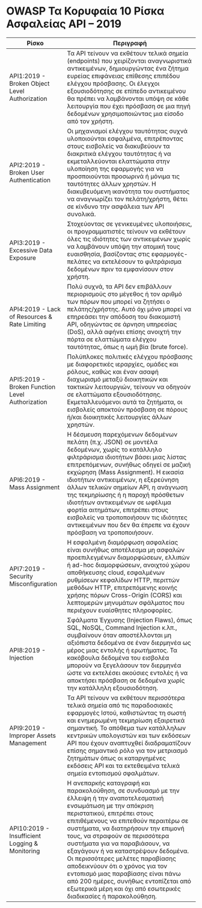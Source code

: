 OWASP Τα Κορυφαία 10 Ρίσκα Ασφαλείας API – 2019
======================================

| Ρίσκο | Περιγραφή |
| ---- | ----------- |
| API1:2019 - Broken Object Level Authorization | Τα API τείνουν να εκθέτουν τελικά σημεία (endpoints) που χειρίζονται αναγνωριστικά αντικειμένων, δημιουργώντας ένα ζήτημα ευρείας επιφάνειας επίθεσης επιπέδου ελέγχου πρόσβασης. Οι έλεγχοι εξουσιοδότησης σε επίπεδο αντικειμένου θα πρέπει να λαμβάνονται υπόψη σε κάθε λειτουργία που έχει πρόσβαση σε μια πηγή δεδομένων χρησιμοποιώντας μια είσοδο από τον χρήστη. |
| API2:2019 - Broken User Authentication | Οι μηχανισμοί ελέγχου ταυτότητας συχνά υλοποιούνται εσφαλμένα, επιτρέποντας στους εισβολείς να διακυβεύουν τα διακριτικά ελέγχου ταυτότητας ή να εκμεταλλεύονται ελαττώματα στην υλοποίηση της εφαρμογής για να προσποιούνται προσωρινά ή μόνιμα τις ταυτότητες άλλων χρηστών. Η διακυβευόμενη ικανότητα του συστήματος να αναγνωρίζει τον πελάτη/χρήστη, θέτει σε κίνδυνο την ασφάλεια των API συνολικά. |
| API3:2019 - Excessive Data Exposure | Στοχεύοντας σε γενικευμένες υλοποιήσεις, οι προγραμματιστές τείνουν να εκθέτουν όλες τις ιδιότητες των αντικειμένων χωρίς να λαμβάνουν υπόψη την ατομική τους ευαισθησία, βασίζοντας στις εφαρμογές-πελάτες να εκτελέσουν το φιλτράρισμα δεδομένων πριν τα εμφανίσουν στον χρήστη. |
| API4:2019 - Lack of Resources & Rate Limiting | Πολύ συχνά, τα API δεν επιβάλλουν περιορισμούς στο μέγεθος ή τον αριθμό των πόρων που μπορεί να ζητήσει ο πελάτης/χρήστης. Αυτό όχι μόνο μπορεί να επηρεάσει την απόδοση του διακομιστή API, οδηγώντας σε άρνηση υπηρεσίας (DoS), αλλά αφήνει επίσης ανοιχτή την πόρτα σε ελαττώματα ελέγχου ταυτότητας, όπως η ωμή βία (brute force). |
| API5:2019 - Broken Function Level Authorization | Πολύπλοκες πολιτικές ελέγχου πρόσβασης με διαφορετικές ιεραρχίες, ομάδες και ρόλους, καθώς και έναν ασαφή διαχωρισμό μεταξύ διοικητικών και τακτικών λειτουργιών, τείνουν να οδηγούν σε ελαττώματα εξουσιοδότησης. Εκμεταλλευόμενοι αυτά τα ζητήματα, οι εισβολείς αποκτούν πρόσβαση σε πόρους ή/και διοικητικές λειτουργίες άλλων χρηστών. |
| API6:2019 - Mass Assignment | Η δέσμευση παρεχόμενων δεδομένων πελάτη (π.χ. JSON) σε μοντέλα δεδομένων, χωρίς το κατάλληλο φιλτράρισμα ιδιοτήτων βάσει μιας λίστας επιτρεπόμενων, συνήθως οδηγεί σε μαζική εκχώρηση (Mass Assignment). H εικασία ιδιοτήτων αντικειμένων, η εξερεύνηση άλλων τελικών σημείων API, η ανάγνωση της τεκμηρίωσης ή η παροχή πρόσθετων ιδιοτήτων αντικειμένων σε ωφέλιμα φορτία αιτημάτων, επιτρέπει στους εισβολείς να τροποποιήσουν τις ιδιότητες αντικειμένων που δεν θα έπρεπε να έχουν πρόσβαση να τροποποιήσουν. |
| API7:2019 - Security Misconfiguration | Η εσφαλμένη διαμόρφωση ασφαλείας είναι συνήθως αποτέλεσμα μη ασφαλών προεπιλεγμένων διαμορφώσεων, ελλιπών ή ad-hoc διαμορφώσεων, ανοιχτού χώρου αποθήκευσης cloud, εσφαλμένων ρυθμίσεων κεφαλίδων HTTP, περιττών μεθόδων HTTP, επιτρεπόμενης κοινής χρήσης πόρων Cross-Origin (CORS) και λεπτομερών μηνυμάτων σφάλματος που περιέχουν ευαίσθητες πληροφορίες. |
| API8:2019 - Injection | Σφάλματα Έγχυσης (Injection Flaws), όπως SQL, NoSQL, Command Injection κ.λπ., συμβαίνουν όταν αποστέλλονται μη αξιόπιστα δεδομένα σε έναν διερμηνέα ως μέρος μιας εντολής ή ερωτήματος. Τα κακόβουλα δεδομένα του εισβολέα μπορούν να ξεγελάσουν τον διερμηνέα ώστε να εκτελέσει ακούσιες εντολές ή να αποκτήσει πρόσβαση σε δεδομένα χωρίς την κατάλληλη εξουσιοδότηση. |
| API9:2019 - Improper Assets Management | Τα API τείνουν να εκθέτουν περισσότερα τελικά σημεία από τις παραδοσιακές εφαρμογές Ιστού, καθιστώντας τη σωστή και ενημερωμένη τεκμηρίωση εξαιρετικά σημαντική. Το απόθεμα των κατάλληλων κεντρικών υπολογιστών και των εκδόσεων API που έχουν αναπτυχθεί διαδραματίζουν επίσης σημαντικό ρόλο για τον μετριασμό ζητημάτων όπως οι καταργημένες εκδόσεις API και τα εκτεθειμένα τελικά σημεία εντοπισμού σφαλμάτων. |
| API10:2019 - Insufficient Logging & Monitoring | Η ανεπαρκής καταγραφή και παρακολούθηση, σε συνδυασμό με την έλλειψη ή την αναποτελεσματική ενσωμάτωση με την απόκριση περιστατικού, επιτρέπει στους επιτιθέμενους να επιτεθούν περαιτέρω σε συστήματα, να διατηρήσουν την επιμονή τους, να στραφούν σε περισσότερα συστήματα για να παραβιάσουν, να εξαγάγουν ή να καταστρέψουν δεδομένα. Οι περισσότερες μελέτες παραβίασης αποδεικνύουν ότι ο χρόνος για τον εντοπισμό μιας παραβίασης είναι πάνω από 200 ημέρες, συνήθως εντοπίζεται από εξωτερικά μέρη και όχι από εσωτερικές διαδικασίες ή παρακολούθηση. |
